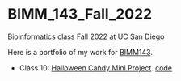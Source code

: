# BIMM_143_Fall_2022
Bioinformatics class Fall 2022 at UC San Diego

Here is a portfolio of my work for [BIMM143](https://bioboot.github.io/bimm143_F22/).

- Class 10: [Halloween Candy Mini Project]().   [code](https://github.com/tahmidahmed151/BIMM_143_Fall_2022/blob/main/Class_10/Class_10HalloweenMiniProject.qmd)
